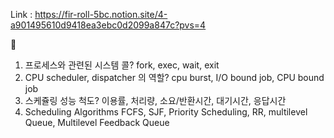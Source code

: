 Link : https://fir-roll-5bc.notion.site/4-a901495610d9418ea3ebc0d2099a847c?pvs=4

💬
1. 프로세스와 관련된 시스템 콜?
   fork, exec, wait, exit
2. CPU scheduler, dispatcher 의 역할?
    cpu burst, I/O bound job, CPU bound job
3. 스케쥴링 성능 척도?
   이용률, 처리량, 소요/반환시간, 대기시간, 응답시간
4. Scheduling Algorithms
   FCFS, SJF, Priority Scheduling, RR, multilevel Queue, Multilevel Feedback Queue 